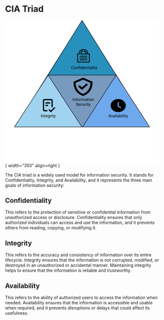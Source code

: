 # CIA Triad

![CIA Triad](cia_triad.png){ width="350" align=right }

The CIA triad is a widely used model for information security. It stands for Confidentiality, Integrity, and Availability, and it represents the three main goals of information security:

## Confidentiality

This refers to the protection of sensitive or confidential information from unauthorized access or disclosure. Confidentiality ensures that only authorized individuals can access and use the information, and it prevents others from reading, copying, or modifying it.

## Integrity

This refers to the accuracy and consistency of information over its entire lifecycle. Integrity ensures that the information is not corrupted, modified, or destroyed in an unauthorized or accidental manner. Maintaining integrity helps to ensure that the information is reliable and trustworthy.

## Availability

This refers to the ability of authorized users to access the information when needed. Availability ensures that the information is accessible and usable when required, and it prevents disruptions or delays that could affect its usefulness.

